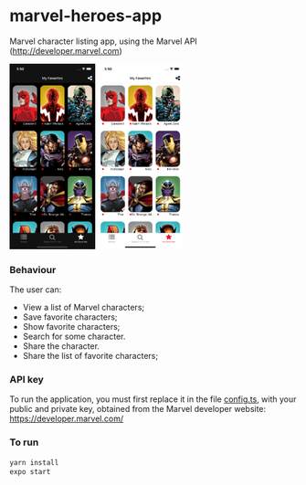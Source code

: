 # marvel-heroes-app
Marvel character listing app, using the Marvel API (http://developer.marvel.com)
<p align="left">
  <img src="screenshot/app_fav_dark.png" width="150" title="dark mode">
  <img src="screenshot/app_fav_light.png" width="150" title="dark mode">
</p>

### Behaviour
The user can:
* View a list of Marvel characters;
* Save favorite characters;
* Show favorite characters;
* Search for some character.
* Share the character.
* Share the list of favorite characters;

### API key
To run the application, you must first replace it in the file [config.ts](config.ts), with your public and private key, obtained from the Marvel developer website: https://developer.marvel.com/

### To run
```
yarn install
expo start
```
